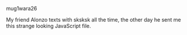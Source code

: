 mug1wara26

My friend Alonzo texts with sksksk all the time, the other day he sent me this strange looking JavaScript file.
